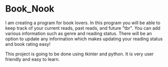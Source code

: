 # Book_Nook
I am creating a program for book lovers. In this program you will be able to keep track of your current reads, past reads, and future "tbr". You can add various information such as genre and reading status. There will be an option to update any information which makes updating your reading status and book rating easy!

This project is going to be done using tkinter and python. It is very user friendly and easy to learn. 
